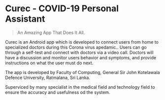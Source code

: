 # Curec - COVID-19 Personal Assistant

> An Amazing App That Does It All.

Curec is an Android app which is developed to connect users from home to specialized doctors during this Corona virus apedamic.. Users can go through a self-test and connect with doctors via a video call. Doctors will have a discussion and monitor users behavior and symptoms, and provide instructions on what the user must do next.

The app is developed by Faculty of Computing, General Sir John Kotelawala Defence University, Ratmalana, Sri Lanka.

Superviced by many specialist in the medical field and technology field to ensure the accuracy and usefulness od the system.

